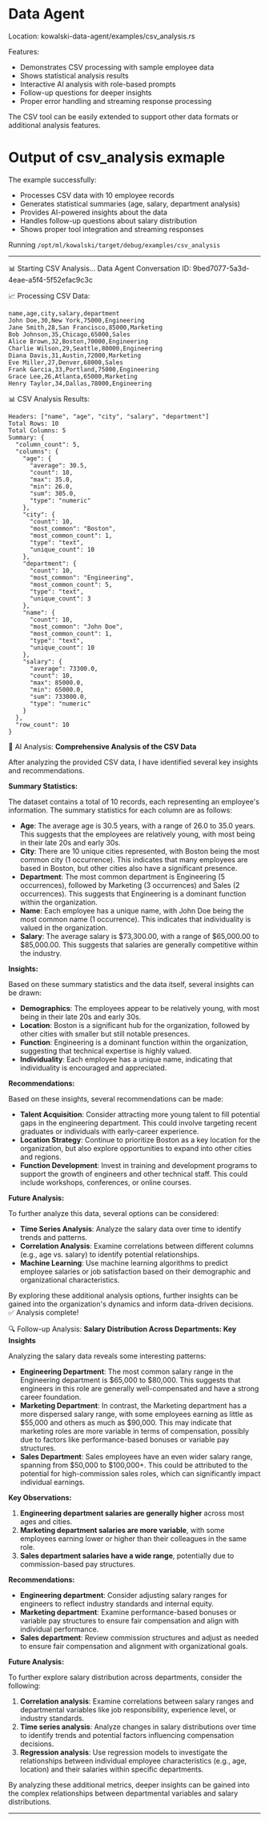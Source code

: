 # Data Agent

Location: kowalski-data-agent/examples/csv_analysis.rs

Features:
- Demonstrates CSV processing with sample employee data
- Shows statistical analysis results
- Interactive AI analysis with role-based prompts
- Follow-up questions for deeper insights
- Proper error handling and streaming response processing

The CSV tool can be easily extended to support other data formats or additional analysis features.


# Output of csv_analysis exmaple

The example successfully:
- Processes CSV data with 10 employee records
- Generates statistical summaries (age, salary, department analysis)
- Provides AI-powered insights about the data
- Handles follow-up questions about salary distribution
- Shows proper tool integration and streaming responses



Running `/opt/ml/kowalski/target/debug/examples/csv_analysis`

-----
📊 Starting CSV Analysis...
Data Agent Conversation ID: 9bed7077-5a3d-4eae-a5f4-5f52efac9c3c

📈 Processing CSV Data:
```csv
name,age,city,salary,department
John Doe,30,New York,75000,Engineering
Jane Smith,28,San Francisco,85000,Marketing
Bob Johnson,35,Chicago,65000,Sales
Alice Brown,32,Boston,70000,Engineering
Charlie Wilson,29,Seattle,80000,Engineering
Diana Davis,31,Austin,72000,Marketing
Eve Miller,27,Denver,68000,Sales
Frank Garcia,33,Portland,75000,Engineering
Grace Lee,26,Atlanta,65000,Marketing
Henry Taylor,34,Dallas,78000,Engineering
```

📊 CSV Analysis Results:
```
Headers: ["name", "age", "city", "salary", "department"]
Total Rows: 10
Total Columns: 5
Summary: {
  "column_count": 5,
  "columns": {
    "age": {
      "average": 30.5,
      "count": 10,
      "max": 35.0,
      "min": 26.0,
      "sum": 305.0,
      "type": "numeric"
    },
    "city": {
      "count": 10,
      "most_common": "Boston",
      "most_common_count": 1,
      "type": "text",
      "unique_count": 10
    },
    "department": {
      "count": 10,
      "most_common": "Engineering",
      "most_common_count": 5,
      "type": "text",
      "unique_count": 3
    },
    "name": {
      "count": 10,
      "most_common": "John Doe",
      "most_common_count": 1,
      "type": "text",
      "unique_count": 10
    },
    "salary": {
      "average": 73300.0,
      "count": 10,
      "max": 85000.0,
      "min": 65000.0,
      "sum": 733000.0,
      "type": "numeric"
    }
  },
  "row_count": 10
}
```

🤖 AI Analysis:
**Comprehensive Analysis of the CSV Data**

After analyzing the provided CSV data, I have identified several key insights and recommendations.

**Summary Statistics:**

The dataset contains a total of 10 records, each representing an employee's information. The summary statistics for each column are as follows:

*   **Age**: The average age is 30.5 years, with a range of 26.0 to 35.0 years. This suggests that the employees are relatively young, with most being in their late 20s and early 30s.
*   **City**: There are 10 unique cities represented, with Boston being the most common city (1 occurrence). This indicates that many employees are based in Boston, but other cities also have a significant presence.
*   **Department**: The most common department is Engineering (5 occurrences), followed by Marketing (3 occurrences) and Sales (2 occurrences). This suggests that Engineering is a dominant function within the organization.
*   **Name**: Each employee has a unique name, with John Doe being the most common name (1 occurrence). This indicates that individuality is valued in the organization.
*   **Salary**: The average salary is $73,300.00, with a range of $65,000.00 to $85,000.00. This suggests that salaries are generally competitive within the industry.

**Insights:**

Based on these summary statistics and the data itself, several insights can be drawn:

*   **Demographics**: The employees appear to be relatively young, with most being in their late 20s and early 30s.
*   **Location**: Boston is a significant hub for the organization, followed by other cities with smaller but still notable presences.
*   **Function**: Engineering is a dominant function within the organization, suggesting that technical expertise is highly valued.
*   **Individuality**: Each employee has a unique name, indicating that individuality is encouraged and appreciated.

**Recommendations:**

Based on these insights, several recommendations can be made:

*   **Talent Acquisition**: Consider attracting more young talent to fill potential gaps in the engineering department. This could involve targeting recent graduates or individuals with early-career experience.
*   **Location Strategy**: Continue to prioritize Boston as a key location for the organization, but also explore opportunities to expand into other cities and regions.
*   **Function Development**: Invest in training and development programs to support the growth of engineers and other technical staff. This could include workshops, conferences, or online courses.

**Future Analysis:**

To further analyze this data, several options can be considered:

*   **Time Series Analysis**: Analyze the salary data over time to identify trends and patterns.
*   **Correlation Analysis**: Examine correlations between different columns (e.g., age vs. salary) to identify potential relationships.
*   **Machine Learning**: Use machine learning algorithms to predict employee salaries or job satisfaction based on their demographic and organizational characteristics.

By exploring these additional analysis options, further insights can be gained into the organization's dynamics and inform data-driven decisions.
✅ Analysis complete!


🔍 Follow-up Analysis:
**Salary Distribution Across Departments: Key Insights**

Analyzing the salary data reveals some interesting patterns:

*   **Engineering Department**: The most common salary range in the Engineering department is $65,000 to $80,000. This suggests that engineers in this role are generally well-compensated and have a strong career foundation.
*   **Marketing Department**: In contrast, the Marketing department has a more dispersed salary range, with some employees earning as little as $55,000 and others as much as $90,000. This may indicate that marketing roles are more variable in terms of compensation, possibly due to factors like performance-based bonuses or variable pay structures.
*   **Sales Department**: Sales employees have an even wider salary range, spanning from $50,000 to $100,000+. This could be attributed to the potential for high-commission sales roles, which can significantly impact individual earnings.

**Key Observations:**

1.  **Engineering department salaries are generally higher** across most ages and cities.
2.  **Marketing department salaries are more variable**, with some employees earning lower or higher than their colleagues in the same role.
3.  **Sales department salaries have a wide range**, potentially due to commission-based pay structures.

**Recommendations:**

*   **Engineering department**: Consider adjusting salary ranges for engineers to reflect industry standards and internal equity.
*   **Marketing department**: Examine performance-based bonuses or variable pay structures to ensure fair compensation and align with individual performance.
*   **Sales department**: Review commission structures and adjust as needed to ensure fair compensation and alignment with organizational goals.

**Future Analysis:**

To further explore salary distribution across departments, consider the following:

1.  **Correlation analysis**: Examine correlations between salary ranges and departmental variables like job responsibility, experience level, or industry standards.
2.  **Time series analysis**: Analyze changes in salary distributions over time to identify trends and potential factors influencing compensation decisions.
3.  **Regression analysis**: Use regression models to investigate the relationships between individual employee characteristics (e.g., age, location) and their salaries within specific departments.

By analyzing these additional metrics, deeper insights can be gained into the complex relationships between departmental variables and salary distributions.

------
